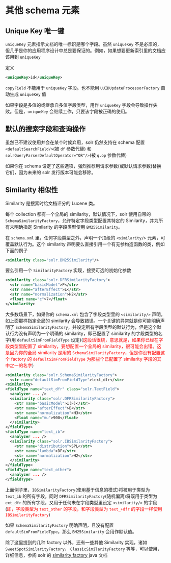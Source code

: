 # 其他 schema 元素

## Unique Key 唯一键

`uniqueKey` 元素指示文档的唯一标识是哪个字段。虽然 `uniqueKey` 不是必须的，但几乎是你的应用程序设计中总是要保证的。例如，如果想要更新索引里的文档应该用到 `uniqueKey` 

定义

```xml
<uniqueKey>id</uniqueKey>
```

`copyField` 不能用于 `uniqueKey` 字段。也不能用 `UUIDUpdateProcessorFactory` 自动生成 `uniqueKey` 值

如果字段是多值的或继承自多值字段类型，用作 `uniqueKey` 字段会导致操作失败。但是，`uniqueKey` 会继续工作，只要该字段被正确的使用。

## 默认的搜索字段和查询操作

虽然已不建议使用并会在某个时候弃用，solr 仍然支持在 schema 配置 `<defaultSearchField/>`(被 `df` 参数代替) 和 `solrQueryParserDefaultOperator="OR"/>`(被  `q.op` 参数代替)

如果你在 schema 设定了这些选项，强烈推荐用请求参数(或默认请求参数)替换它们，因为未来的 solr 发行版本可能会移除。

## Similarity 相似性

Similarity 是搜索时给文档评分的 Lucene 类。

每个 collection 都有一个全局的 similarity，默认情况下，solr 使用自带的 `SchemaSimilarityFactory`，允许特定字段类型配置其特定的 Similarity，并为所有未明确指定 Similarity 的字段类型使用 `BM25Similarity`。

在 `schema.xml` 里，任何字段类型之外，声明一个顶级的 `<similarity/>` 元素，可覆盖默认行为。这个 similarity 声明要么直接引用一个有无参构造函数的类，例如下面的例子

```xml
<similarity class="solr.BM25Similarity"/>
```

要么引用一个 `SimilarityFactory` 实现，接受可选的初始化参数

```xml
<similarity class="solr.DFRSimilarityFactory">
  <str name="basicModel">P</str>
  <str name="afterEffect">L</str>
  <str name="normalization">H2</str>
  <float name="c">7</float>
</similarity>
```

大多数场景下，如果你的 `schema.xml` 包含了字段类型里的 `<similarity/>` 声明，如上面那样指定全局的 similarity 会导致错误。一个关键的异常就是你可能明确声明了 `SchemaSimilarityFactory`，并设定所有字段类型的默认行为，但是这个默认行为没有声明为一个明确的 similarity，即已配置了 similarity 的字段类型的名字(用 `defaultSimFromFieldType` 设定)(<font color='red'>这段话很绕，意思就是，如果你已经在字段类型里配置了 similarity，要想配置一个全局的 similarity，很可能会出错。这是因为你的全局 similarity 是用的 `SchemaSimilarityFactory`，但是你没有配置这个 factory 的 `defaultSimFromFieldType` 为那些个已配置了 similarity 字段的其中之一的名字</font>)

```xml
<similarity class="solr.SchemaSimilarityFactory">
  <str name="defaultSimFromFieldType">text_dfr</str>
<similarity>
<fieldType name="text_dfr" class="solr.TextField">
  <analyzer ... />
  <similarity class="solr.DFRSimilarityFactory">
    <str name="basicModel">I(F)</str>
    <str name="afterEffect">B</str>
    <str name="normalization">H3</str>
    <float name="mu">900</float>
  </similarity>
</fieldType>
<fieldType name="text_ib">
  <analyzer ... />
  <similarity class="solr.IBSimilarityFactory">
    <str name="distribution">SPL</str>
    <str name="lambda">DF</str>
    <str name="normalization">H2</str>
  </similarity>
</fieldType>
<fieldType name="text_other">
  <analyzer ... />
</fieldType>
```

上面例子里，`IBSimilarityFactory`(使用基于信息的模式)将被用于类型为 `text_ib` 的所有字段，同时 `DFRSimilarityFactory`(随机偏离)将既用于类型为 `ext_dfr` 的所有字段，又用于任何未在字段类型里设定 `<similarity/>` 的字段(<font color='red'>即，字段类型为 `text_other` 的字段，和字段类型为 `text_+dfr` 的字段一样使用 `IBSimilarityFactory`</font>)

如果 `SchemaSimilarityFactory` 明确声明，且没有配置 `defaultSimFromFieldType`，那么 `BM25Similarity` 会用作默认值。

除了这里提到的几种 factory 以外，还有一些其他 Similarity 实现，诸如 `SweetSpotSimilarityFactory`， `ClassicSimilarityFactory` 等等，可以使用，详细信息，参阅 solr 的 [similarity factory](lucene.apache.org/solr/6_0_0/solr-core/org/apache/solr/schema/SimilarityFactory.html) java 文档 